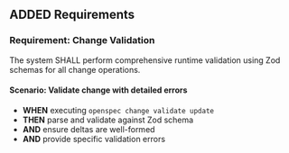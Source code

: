 ## ADDED Requirements

### Requirement: Change Validation

The system SHALL perform comprehensive runtime validation using Zod schemas for all change operations.

#### Scenario: Validate change with detailed errors

- **WHEN** executing `openspec change validate update`
- **THEN** parse and validate against Zod schema
- **AND** ensure deltas are well-formed
- **AND** provide specific validation errors